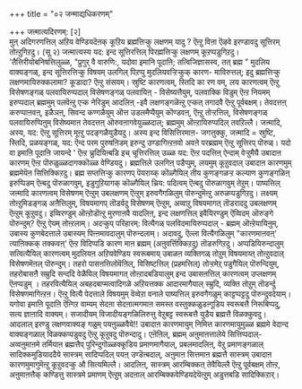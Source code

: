 +++
title = "०२ जन्माद्यधिकरणम्"

+++
जऩ्मात्यदिरणम्: [२]  
मुऩ् अदिगरणत्तिल् अऱिय वेण्डियदॆऩक् कूऱिय ब्रह्मत्तिऱ्कु लक्षणम् यादु ? ऎऩ्ऱु विऩा ऎऴवे इरण्डावदु सूत्तिरम् तोऩ्ऱुगिऱदु। (सू २) जऩ्मात्यस्य यद: इन्द सूत्तिरत्तिल् पिरह्मत्तिऱ्कु लक्षणम् कूऱप्पडुगिऱदु। 'तैत्तिरीयोबनिषत्तिलुळ्ळ, "प्रुगुर् वै वारुणि:, यदोवा इमानि पूदाऩि; तत्विजिज्ञासस्व, तत् ब्रह्म ” मुदलिय वाक्यङ्गळ्, इन्द सूत्तिरत्तिऱ्कु विषयम् उलगिल् पिऱप्पु मुदलियवऱ्ऱिऱ्कुक् कारण- माविरुत्तल्; इदु ब्रह्मत्तिऱ्कु लक्षणमायिरुक्कलामा? कूडादा? ऎऩ्ऱु संसयम्। स्रुष्टि कारणत्वम्, स्तिदि का रण वम्, लय कारणत्वम् ऎऩ्ऱु विसेषणङ्गळ् पलवायिरुप्पदाल् विसेषणङ्गळ् पलवायिऩ् - विसेष्यत्तैयुम्, पलवाक्कि विडुम् ऎऩ्ऱ नियमम् इरुप्पदाल् ब्रह्ममुम् पलवॆऩ्ऱु एऱ्क नेरिडुम् आदलिऩ् -इवै लक्षणङ्गळॆऩ्ऱु एऱ्कत् तगादवै ऎऩ्ऱु पूर्वबक्षम्। तेवदत्तऩ् करुप्पाऩवऩ्, इळैञऩ्, सिवन्द कण्गळैयुम् ऒत्त उडलमैप्पैयुम् कॊण्डवऩ्, ऎऩ्ऱु तोऱ्ऱत्तिल्, विसेषणङ्गळ् पलवायिरुप्पिऩुम् विसेष्यमाऩ तेवदत्तऩ् ऒरुवऩागवेयुळ्ळदाल्; ब्रह्ममुम् ऒऩ्ऱायिरुप्पदिल् तवऱिल्लै। जऩ्मादि, अस्य, यद: ऎऩ्ऱु सूत्तिरम् मूऩ्ऱु पदङ्गळैयुडैयदु। अस्य इन्द विसित्तिरमाऩ- जगत्तुक्कु, जऩ्मादि = स्रुष्टि, स्तिदि, प्रळयङ्गळ्, यद: ऎन्द परम पुरुषऩिडम् इरुन्दु उण्डागिऩ्ऱऩवो अवऩे परब्रह्मम् ऎऩ्ऱु सूत्तिरप् पॊरुळ्। यदो वा इमाऩि पूदाऩि जायन्दे ' ऎऩ्ऱ च्रुदियिऩ्बडि इच् चूत्तिरत्तिल् उळ्ळ यद: ऎऩ्ऱ पदत्तिऩ् ऐन्दाम् वेऱ्ऱुमैयै उबादाऩ कारणम् ऎऩ्ऱ पॊरुळुळ्ळदागक्कॊळ्ळ वेण्डियदु। ब्रह्मत्तिले उलगिऩ् पडैप्पुम्, लयमुम् कूऱुवदाल् उबादाऩ कारणमुम् ब्रह्ममेयॆऩ सित्तिक्किऱदु। ब्रह्म सप्तत्तिऱ्कु कारणप् पॆयराय्क् कॊळ्गैयिल् तीय कुणङ्गळऱ्ऱ कल्याण कुणङ्गळिऩ् इरुप्पिडम् ऎऩ्बदु पॊरुळागवुम्, इडुगुऱियागक् कॊळ्गैयिल् च्रिय: पदित्वम् ऎऩ्बदु पॊरुळागवुम् तेऱुम्। पाष्यत्तिल् जऩ्मादि कारणत्वम् विसेषणम् ऎऩ्ऱुम् उबलक्षणम् ऎऩ्ऱुम् इरुवगैगळिलुम् पॊरुन्दुमॆऩ्ऱु अरुळप्पडुगिऱदु। लक्ष्यम् तोऩ्ऱुमिडङ्गळ् अऩैत्तिलुम्, विषयमागप् तॊडर्वदु विसेषणम् ऎऩ्ऱुम्, अव्वाऱु विषयमागत् तॊडराददु उबलक्षणम् ऎऩ्ऱुम् कूऱुवदु। इव्विरण्डुम् ऒऩ्ऱोडॊऩ्ऱु मुरणाऩवै यादलिऩ्, इन्द लक्षणत्तिल् इवैयिरण्डुम् ऎव्विदम् ऒरुङ्गे पॊरुन्दुम्? ऎऩ्ऱु ऐयम् तोऩ्ऱलाम्। अदऱ्कुप् परिहारम्: वित्यैगळ् पलविदमायिरुप्पदाल् - ब्रह्मम् ऒऩ्ऱेयायिऩुम्, उबास्य कुणबेदत्ताले उबास्यम् पिऩ्ऩमावदालुम् पॊरुन्दलाम्। अदावदु, ऎल्ला वित्यैगळिलुम् "कारणमाऩवऩ्' त्याऩिक्कक् तक्कवऩ्' ऎऩ्ऱ विदिप्पडि कारण माऩ ब्रह्मम् (अऩुवर्त्तिक्किऱदु) तॊडरुगिऱदु। अप्पडियिरुन्दालुम् सत्वित्यैयिल् कारणत्वम् मुदलियऩ अऱियवेण्डिय स्वरूबमाय् उबाळऩ व्यक्तिगळ् तोऱुम् विषयमाय्त् तोऩ्ऱुवदाल् विसेषणमॆऩल् पॊरुन्दुम्। तहरो पासऩत्तिलोवॆऩिल्, विसिष्टत्तिल् (प्रहमत्तिल्) तोऱ्ऱमेऱ् पडुगैयिल् पॊरुन्दियुम्, तहरोबासऩै सम्रुदि सन्ददि वेळैयिल् विषयमागत् तोऩ्ऱादबडियालुम् इन्द उबासऩत्तिल् कारणत्वम् उप्लक्षणम् ऎऩप्पडुम् । तहरवित्यैयिल् अबहदबाप्मत्वादिगळे अऱियत्तक्क आदारमागैयाल् स्म्रुदि, व्यक्ति तोऱुम् तॊडर्न्दु विसेषणमागिऩ्ऱऩ। ऎऩ्ऱु वित्यै पेदत्ताले विषयमुम् वॆव्वेऱा वनाले पाष्यत्तिल् इरुवगैगळुम् काट्टप्पट्टदु पॊरुन्दुवदेयाम्। यगोवा इमाऩि पूदाऩि ऎऩ्गिऱ वाम्यम् सेदऩा सेदऩात्मगमाऩ समस्त वस्तुक्कळुडऩ्गूडिय स्वरूबत्तै निरूबिप्पदु, सत्य ज्ञाऩादि वाक्यम्। सजादीयम् विजादीयङ्गळिलिरुत्तु वेऱुबट्ट स्वरूबत्तै युडैय ब्रह्मत्तै विळक्कुवदु। आदलाल् इरण्डु लक्षणवाक्यङ् गळुम् पयऩुळ्ळवैये!! उबादाऩ कारणमायुम् निमित्त कारणमायुमुळ्ळ ब्रह्ममे वेदान्द वाक्यङ्गळाल् विळक्कप्पडुवदु ऎऩ्ऱु कूऱुवदु पॊरुन्दादु। एऩॆऩिल्, ब्रह्मम् अऩुमाऩत्तालेये सित्तिप्पदाल्-अव्वऩुमाऩमे तर्मियाऩ ब्रह्मत्तैप् पुरिन्दुगॊळ्ळक्कूडिय प्रमाणमागैयाल्, प्रबलमादलिऩ्, वेऱु प्रमाणङ्गळाल् सादिक्कमुडियाददैये सास्त्रम् सादिप्पदिल् पयऩ् उण्डॆऩ्बदाल्, अऩुमाऩ सित्तमाऩ ब्रह्मत्तै सास्त्रम् उबादाऩ कारणमुमागुमॆऩ्ऱु कूऱुवदऱ्कु औ सित्यमिल्लै। आदलिऩ्, सास्त्रम् आरम्बिक्कत् तेवैयिल्लै ऎऩ्ऱु पूर्वबक्षम् तोऩ्ऱ, अऩुमाऩत्तैक् कण्डित्तु सास्त्रमे प्रमाणम् ऎऩ्ऱुम् अदऩाल् आरम्बिक्कवेण्डियदेयॆऩ्ऱुम् अडुत्तबडि सादिक्किऱार्।

